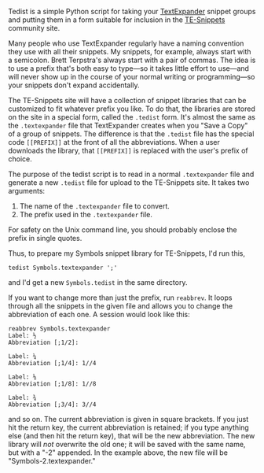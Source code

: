 Tedist is a simple Python script for taking your [TextExpander][2] snippet groups and putting them in a form suitable for inclusion in the [TE-Snippets][1] community site.

Many people who use TextExpander regularly have a naming convention they use with all their snippets. My snippets, for example, always start with a semicolon. Brett Terpstra's always start with a pair of commas. The idea is to use a prefix that's both easy to type—so it takes little effort to use—and will never show up in the course of your normal writing or programming—so your snippets don't expand accidentally.

The TE-Snippets site will have a collection of snippet libraries that can be customized to fit whatever prefix you like. To do that, the libraries are stored on the site in a special form, called the `.tedist` form. It's almost the same as the `.textexpander` file that TextExpander creates when you "Save a Copy" of a group of snippets. The difference is that the `.tedist` file has the special code `[[PREFIX]]` at the front of all the abbreviations. When a user downloads the library, that `[[PREFIX]]` is replaced with the user's prefix of choice.

The purpose of the tedist script is to read in a normal `.textexpander` file and generate a new `.tedist` file for upload to the TE-Snippets site. It takes two arguments:

1. The name of the `.textexpander` file to convert.
2. The prefix used in the `.textexpander` file.

For safety on the Unix command line, you should probably enclose the prefix in single quotes.

Thus, to prepare my Symbols snippet library for TE-Snippets, I'd run this,

    tedist Symbols.textexpander ';'

and I'd get a new `Symbols.tedist` in the same directory.

If you want to change more than just the prefix, run `reabbrev`. It loops through all the snippets in the given file and allows you to change the abbreviation of each one. A session would look like this:

    reabbrev Symbols.textexpander 
    Label: ½
    Abbreviation [;1/2]: 

    Label: ¼
    Abbreviation [;1/4]: 1//4

    Label: ⅛
    Abbreviation [;1/8]: 1//8

    Label: ¾
    Abbreviation [;3/4]: 3//4

and so on. The current abbreviation is given in square brackets. If you just hit the return key, the current abbreviation is retained; if you type anything else (and then hit the return key), that will be the new abbreviation. The new library will *not* overwrite the old one; it will be saved with the same name, but with a "-2" appended. In the example above, the new file will be "Symbols-2.textexpander."


[1]: http://te-snippets.com/
[2]: http://smilesoftware.com/TextExpander/
